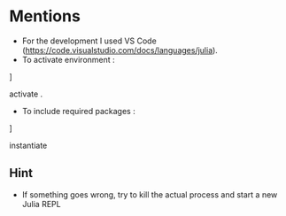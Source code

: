 # Mentions

 - For the development I used VS Code (https://code.visualstudio.com/docs/languages/julia).
 - To activate environment :

 ]

  activate .
  
  - To include required packages :
  
  ]
  
  instantiate

## Hint
- If something goes wrong, try to kill the actual process and start a new Julia REPL
